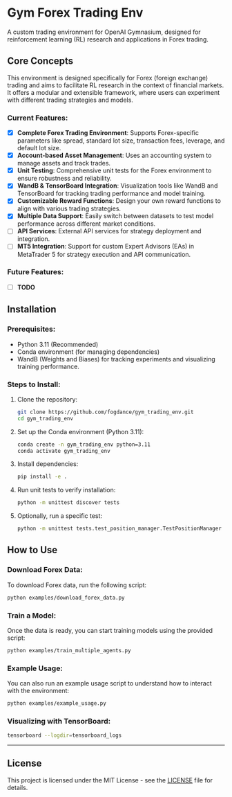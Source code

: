 # Gym Forex Trading Env

A custom trading environment for OpenAI Gymnasium, designed for reinforcement learning (RL) research and applications in Forex trading.

## Core Concepts

This environment is designed specifically for Forex (foreign exchange) trading and aims to facilitate RL research in the context of financial markets. It offers a modular and extensible framework, where users can experiment with different trading strategies and models.

### Current Features:

- [x] **Complete Forex Trading Environment**: Supports Forex-specific parameters like spread, standard lot size, transaction fees, leverage, and default lot size.
- [x] **Account-based Asset Management**: Uses an accounting system to manage assets and track trades.
- [x] **Unit Testing**: Comprehensive unit tests for the Forex environment to ensure robustness and reliability.
- [x] **WandB & TensorBoard Integration**: Visualization tools like WandB and TensorBoard for tracking trading performance and model training.
- [x] **Customizable Reward Functions**: Design your own reward functions to align with various trading strategies.
- [x] **Multiple Data Support**: Easily switch between datasets to test model performance across different market conditions.
- [ ] **API Services**: External API services for strategy deployment and integration.
- [ ] **MT5 Integration**: Support for custom Expert Advisors (EAs) in MetaTrader 5 for strategy execution and API communication.

### Future Features:

- [ ] **TODO**

## Installation

### Prerequisites:

- Python 3.11 (Recommended)
- Conda environment (for managing dependencies)
- WandB (Weights and Biases) for tracking experiments and visualizing training performance.

### Steps to Install:

1. Clone the repository:
    ```bash
    git clone https://github.com/fogdance/gym_trading_env.git
    cd gym_trading_env
    ```

2. Set up the Conda environment (Python 3.11):
    ```bash
    conda create -n gym_trading_env python=3.11
    conda activate gym_trading_env
    ```

3. Install dependencies:
    ```bash
    pip install -e .
    ```

4. Run unit tests to verify installation:
    ```bash
    python -m unittest discover tests
    ```

5. Optionally, run a specific test:
    ```bash
    python -m unittest tests.test_position_manager.TestPositionManager
    ```

## How to Use

### Download Forex Data:
To download Forex data, run the following script:
```bash
python examples/download_forex_data.py
```

### Train a Model:
Once the data is ready, you can start training models using the provided script:
```bash
python examples/train_multiple_agents.py
```

### Example Usage:
You can also run an example usage script to understand how to interact with the environment:
```bash
python examples/example_usage.py
```

### Visualizing with TensorBoard:

```bash
tensorboard --logdir=tensorboard_logs
```
---

## License

This project is licensed under the MIT License - see the [LICENSE](LICENSE) file for details.
